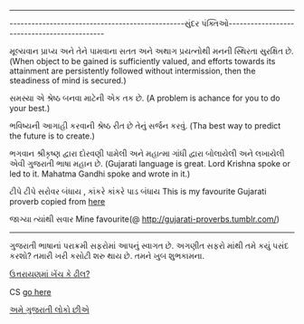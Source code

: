 
--------------------------------------------------------------------------------
------------------------------------------------સુંદર પંક્તિઓ--------------------------------------------

મૂલ્યવાન પ્રાપ્ય અને તેને પામવાના સતત અને અથાગ પ્રયત્નોથી મનની સ્થિરતા સુરક્ષિત છે.
(When object to be gained is sufficiently valued, 
and efforts towards its attainment are persistently 
followed without intermission, then the steadiness of mind is secured.)

સમસ્યા એ શ્રેષ્ઠ બનવા માટેની એક તક છે.
(A problem is achance for you to do your best.)

ભવિષ્યની આગાહી કરવાની શ્રેષ્ઠ રીત છે તેનું સર્જન કરવું.
(Tha best way to predict the future is to create.)

ભગવાન શ્રીકૃષ્ણ દ્વારા દોરવણી પામેલી અને મહાત્મા ગાંધી દ્વારા બોલાયેલી અને લખાયેલી એવી ગુજરાતી ભાષા મહાન છે.
(Gujarati language is great. Lord Krishna spoke or led to it. Mahatma Gandhi spoke and wrote in it.)

ટીપે ટીપે સરોવર બંધાય , કાંકરે કાંકરે પાડ બંધાય
This is my favourite Gujarati proverb copied from [here](http://gujarati-proverbs.tumblr.com/)

જાગ્યા ત્યાંથી સવાર
Mine favourite(@ http://gujarati-proverbs.tumblr.com/)

-----------------------------------------------------------------------------

ગુજરાતી ભાષાનાં પરાક્રમી સફરોમાં આપનું સ્વાગત છે. અગણીત સફરો માંથી તમે કયું પસંદ કરશો?
તમારી ખરી કસોટી શરુ થાય છે. તમને ખુબ શુભકામના.

[ઉત્તરાયણમાં ખેંચ કે ઢીલ?](ઉત્તરાયણ/ઉત્તરાયણમાં_ખેંચ_કે_ઢીલ.md)

CS [go here](DhoklaStellarFafda~/CS.md)

[અમે ગુજરાતી લોકો છીએ](અમે_ગુજરાતી_લોકો_છીએ/અમે_ગુજરાતી_લોકો_છીએ.md)




